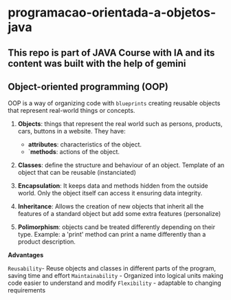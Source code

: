 # programacao-orientada-a-objetos-java

## This repo is part of JAVA Course with IA and its content was built with the help of gemini

## Object-oriented programming (OOP)

OOP is a way of organizing code with ``blueprints`` creating reusable objects that represent real-world things or concepts.

1. **Objects**: things that represent the real world such as persons, products, cars, buttons in a website. They have:

    - **attributes**: characteristics of the object.
    - `**methods**: actions of the object.
2. **Classes**: define the structure and behaviour of an object. Template of an object that can be reusable (instanciated)
3. **Encapsulation**: It keeps data and methods hidden from the outside world. Only the object itself can access it ensuring data integrity.
4. **Inheritance**: Allows the creation of new objects that inherit all the features of a standard object but add some extra features (personalize)
5. **Polimorphism**: objects cand be treated differently depending on their type. Example: a 'print' method can print a name differently than a product description.

**Advantages**

``Reusability``- Reuse objects and classes in different parts of the program, saving time and effort
``Maintainability`` - Organized into logical units making code easier to understand and modify
``Flexibility`` - adaptable to changing requirements
